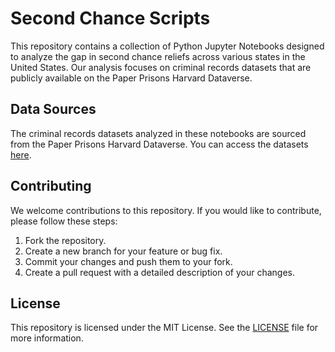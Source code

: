 # Second Chance Scripts
This repository contains a collection of Python Jupyter Notebooks designed to analyze the gap in second chance reliefs across various states in the United States. Our analysis focuses on criminal records datasets that are publicly available on the Paper Prisons Harvard Dataverse.

## Data Sources
The criminal records datasets analyzed in these notebooks are sourced from the Paper Prisons Harvard Dataverse. You can access the datasets [here](https://dataverse.harvard.edu/dataset.xhtml?persistentId=doi%3A10.7910%2FDVN%2FIJKOQV).

## Contributing
We welcome contributions to this repository. If you would like to contribute, please follow these steps:

1. Fork the repository.
2. Create a new branch for your feature or bug fix.
3. Commit your changes and push them to your fork.
4. Create a pull request with a detailed description of your changes.

## License
This repository is licensed under the MIT License. See the [LICENSE](./LICENSE) file for more information.

